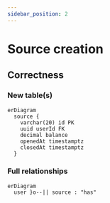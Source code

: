 ```yaml
---
sidebar_position: 2
---
```


# Source creation

## Correctness

### New table(s)

```mermaid
erDiagram
  source {
    varchar(20) id PK
    uuid userId FK
    decimal balance
    openedAt timestamptz
    closedAt timestamptz
  }
```

### Full relationships

```mermaid
erDiagram
  user }o--|| source : "has"
```
